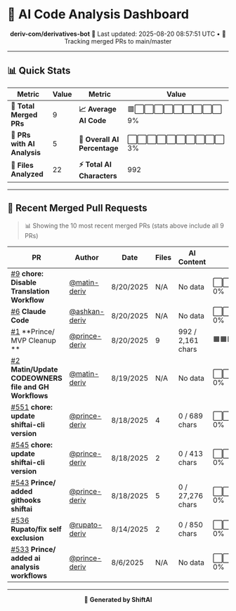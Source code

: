 # 🤖 AI Code Analysis Dashboard

<div align="center">

**deriv-com/derivatives-bot**
📅 Last updated: 2025-08-20 08:57:51 UTC • 🔄 Tracking merged PRs to main/master

</div>

---

## 📊 Quick Stats

| Metric                      | Value | Metric                       | Value                   |
| --------------------------- | ----- | ---------------------------- | ----------------------- |
| **📁 Total Merged PRs**     | 9     | **📈 Average AI Code**       | 🟥⬜⬜⬜⬜⬜⬜⬜⬜⬜ 9% |
| **🤖 PRs with AI Analysis** | 5     | **🎯 Overall AI Percentage** | ⬜⬜⬜⬜⬜⬜⬜⬜⬜⬜ 3% |
| **📄 Files Analyzed**       | 22    | **⚡ Total AI Characters**   | 992                     |

---

## 🚀 Recent Merged Pull Requests

> 📊 Showing the 10 most recent merged PRs (stats above include all 9 PRs)

| PR                                                        | Author                                           | Date      | Files | AI Content        | Percentage                         |
| --------------------------------------------------------- | ------------------------------------------------ | --------- | ----- | ----------------- | ---------------------------------- |
| [#9](#) **chore: Disable Translation Workflow**           | [@matin-deriv](https://github.com/matin-deriv)   | 8/20/2025 | N/A   | No data           | ⬜⬜⬜⬜⬜⬜⬜⬜⬜⬜⬜⬜⬜⬜⬜ 0%  |
| [#6](#) **Claude Code**                                   | [@ashkan-deriv](https://github.com/ashkan-deriv) | 8/20/2025 | N/A   | No data           | ⬜⬜⬜⬜⬜⬜⬜⬜⬜⬜⬜⬜⬜⬜⬜ 0%  |
| [#1](#) **Prince/ MVP Cleanup **                          | [@prince-deriv](https://github.com/prince-deriv) | 8/20/2025 | 9     | 992 / 2,161 chars | 🟧🟧🟧🟧🟧🟧🟧⬜⬜⬜⬜⬜⬜⬜⬜ 46% |
| [#2](#) **Matin/Update CODEOWNERS file and GH Workflows** | [@matin-deriv](https://github.com/matin-deriv)   | 8/19/2025 | N/A   | No data           | ⬜⬜⬜⬜⬜⬜⬜⬜⬜⬜⬜⬜⬜⬜⬜ 0%  |
| [#551](#) **chore: update shiftai-cli version**           | [@prince-deriv](https://github.com/prince-deriv) | 8/18/2025 | 4     | 0 / 689 chars     | ⬜⬜⬜⬜⬜⬜⬜⬜⬜⬜⬜⬜⬜⬜⬜ 0%  |
| [#545](#) **chore: update shiftai-cli version**           | [@prince-deriv](https://github.com/prince-deriv) | 8/18/2025 | 2     | 0 / 413 chars     | ⬜⬜⬜⬜⬜⬜⬜⬜⬜⬜⬜⬜⬜⬜⬜ 0%  |
| [#543](#) **Prince/ added githooks shiftai**              | [@prince-deriv](https://github.com/prince-deriv) | 8/18/2025 | 5     | 0 / 27,276 chars  | ⬜⬜⬜⬜⬜⬜⬜⬜⬜⬜⬜⬜⬜⬜⬜ 0%  |
| [#536](#) **Rupato/fix self exclusion**                   | [@rupato-deriv](https://github.com/rupato-deriv) | 8/14/2025 | 2     | 0 / 850 chars     | ⬜⬜⬜⬜⬜⬜⬜⬜⬜⬜⬜⬜⬜⬜⬜ 0%  |
| [#533](#) **Prince/ added ai analysis workflows**         | [@prince-deriv](https://github.com/prince-deriv) | 8/6/2025  | N/A   | No data           | ⬜⬜⬜⬜⬜⬜⬜⬜⬜⬜⬜⬜⬜⬜⬜ 0%  |

---

<div align="center">

🚀 **Generated by ShiftAI**

</div>
